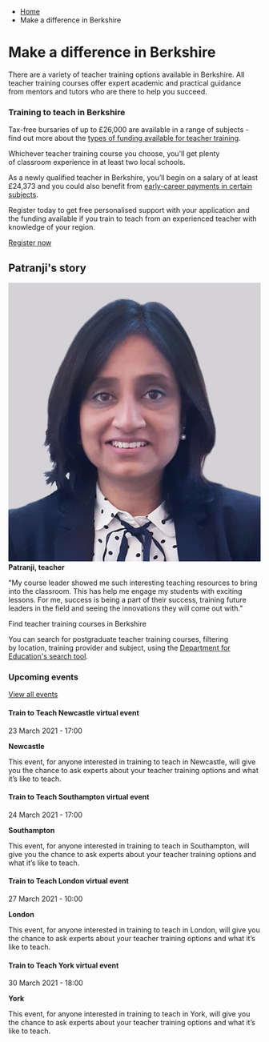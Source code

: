 *   [Home](/)
*   Make a difference in Berkshire

Make a difference in Berkshire
==============================

There are a variety of teacher training options available in Berkshire. All teacher training courses offer expert academic and practical guidance from mentors and tutors who are there to help you succeed.

### Training to teach in Berkshire

Tax-free bursaries of up to £26,000 are available in a range of subjects - find out more about the [types of funding available for teacher training](https://getintoteaching.education.gov.uk/funding-my-teacher-training/bursaries-and-scholarships-for-teacher-training).

Whichever teacher training course you choose, you'll get plenty of classroom experience in at least two local schools.

As a newly qualified teacher in Berkshire, you’ll begin on a salary of at least £24,373 and you could also benefit from [early-career payments in certain subjects](https://www.gov.uk/guidance/mathematics-early-career-payments-guidance-for-teachers-and-schools). 

Register today to get free personalised support with your application and the funding available if you train to teach from an experienced teacher with knowledge of your region.

[Register now](https://register.getintoteaching.education.gov.uk/register)

Patranji's story   
-------------------

![](/sites/default/files/Patranjali%20Bhattacharya%20image.jpg)**Patranji, teacher**  
  
"My course leader showed me such interesting teaching resources to bring into the classroom. This has help me engage my students with exciting lessons. For me, success is being a part of their success, training future leaders in the field and seeing the innovations they will come out with."

Find teacher training courses in Berkshire

You can search for postgraduate teacher training courses, filtering by location, training provider and subject, using the [Department for Education's search tool](https://www.gov.uk/find-postgraduate-teacher-training-courses).

### Upcoming events

[View all events](/teaching-events)

[](/teaching-events/train-to-teach-events/train-to-teach-newcastle-virtual-event-230321)

#### Train to Teach Newcastle virtual event

23 March 2021 - 17:00

**Newcastle**

This event, for anyone interested in training to teach in Newcastle, will give you the chance to ask experts about your teacher training options and what it’s like to teach.

[](/teaching-events/train-to-teach-events/train-to-teach-southampton-virtual-event-240321)

#### Train to Teach Southampton virtual event

24 March 2021 - 17:00

**Southampton**

This event, for anyone interested in training to teach in Southampton, will give you the chance to ask experts about your teacher training options and what it’s like to teach.

[](/teaching-events/train-to-teach-events/train-to-teach-london-virtual-event-270321)

#### Train to Teach London virtual event

27 March 2021 - 10:00

**London**

This event, for anyone interested in training to teach in London, will give you the chance to ask experts about your teacher training options and what it’s like to teach.

[](/teaching-events/train-to-teach-events/train-to-teach-york-virtual-event-300321)

#### Train to Teach York virtual event

30 March 2021 - 18:00

**York**

This event, for anyone interested in training to teach in York, will give you the chance to ask experts about your teacher training options and what it’s like to teach.